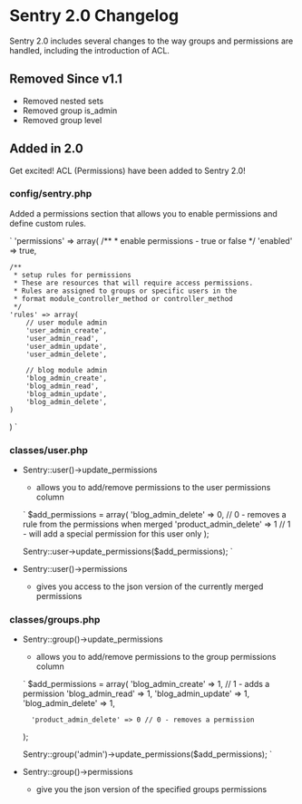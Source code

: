 Sentry 2.0 Changelog
====================
Sentry 2.0 includes several changes to the way groups and permissions are handled, including the introduction of ACL.

Removed Since v1.1
------------------
- Removed nested sets
- Removed group is_admin
- Removed group level

Added in 2.0
------------
Get excited!  ACL (Permissions) have been added to Sentry 2.0!

### config/sentry.php
Added a permissions section that allows you to enable permissions and define custom rules.

`
'permissions' => array(
	/**
	 * enable permissions - true or false
	 */
	'enabled' => true,

	/**
	 * setup rules for permissions
	 * These are resources that will require access permissions.
	 * Rules are assigned to groups or specific users in the
	 * format module_controller_method or controller_method
	 */
	'rules' => array(
		// user module admin
		'user_admin_create',
		'user_admin_read',
		'user_admin_update',
		'user_admin_delete',

		// blog module admin
		'blog_admin_create',
		'blog_admin_read',
		'blog_admin_update',
		'blog_admin_delete',
	)
)
`

### classes/user.php
- Sentry::user()->update_permissions
	- allows you to add/remove permissions to the user permissions column

	`
	$add_permissions = array(
		'blog_admin_delete'    => 0, // 0 - removes a rule from the permissions when merged
		'product_admin_delete' => 1  // 1 - will add a special permission for this user only
	);

	Sentry::user->update_permissions($add_permissions);
	`

- Sentry::user()->permissions
	- gives you access to the json version of the currently merged permissions

### classes/groups.php
- Sentry::group()->update_permissions
	- allows you to add/remove permissions to the group permissions column

	`
    $add_permissions = array(
    	'blog_admin_create'    => 1, // 1 - adds a permission
    	'blog_admin_read'      => 1,
    	'blog_admin_update'    => 1,
    	'blog_admin_delete'    => 1,

    	'product_admin_delete' => 0 // 0 - removes a permission
    );

    Sentry::group('admin')->update_permissions($add_permissions);
    `

- Sentry::group()->permissions
	- give you the json version of the specified groups permissions

